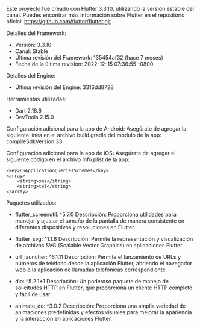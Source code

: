Este proyecto fue creado con Flutter 3.3.10, utilizando la versión estable del canal. Puedes encontrar más información sobre Flutter en el repositorio oficial: https://github.com/flutter/flutter.git

Detalles del Framework:
- Versión: 3.3.10
- Canal: Stable
- Última revisión del Framework: 135454af32 (hace 7 meses)
- Fecha de la última revisión: 2022-12-15 07:36:55 -0800

Detalles del Engine:
- Última revisión del Engine: 3316dd8728

Herramientas utilizadas:
- Dart 2.18.6
- DevTools 2.15.0

Configuración adicional para la app de Android:
Asegúrate de agregar la siguiente línea en el archivo build.gradle del módulo de la app:
compileSdkVersion 33

Configuración adicional para la app de iOS:
Asegúrate de agregar el siguiente código en el archivo Info.plist de la app:

	<key>LSApplicationQueriesSchemes</key>
	<array>
		<string>sms</string>
		<string>tel</string>
	</array>

Paquetes utilizados:
- flutter_screenutil: ^5.7.0
  Descripción: Proporciona utilidades para manejar y ajustar el tamaño de la pantalla de manera consistente en diferentes dispositivos y resoluciones en Flutter.

- flutter_svg: ^1.1.6
  Descripción: Permite la representación y visualización de archivos SVG (Scalable Vector Graphics) en aplicaciones Flutter.

- url_launcher: ^6.1.11
  Descripción: Permite el lanzamiento de URLs y números de teléfono desde la aplicación Flutter, abriendo el navegador web o la aplicación de llamadas telefónicas correspondiente.

- dio: ^5.2.1+1
  Descripción: Un poderoso paquete de manejo de solicitudes HTTP en Flutter, que proporciona un cliente HTTP completo y fácil de usar.

- animate_do: ^3.0.2
  Descripción: Proporciona una amplia variedad de animaciones predefinidas y efectos visuales para mejorar la apariencia y la interacción en aplicaciones Flutter.

